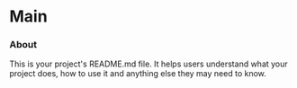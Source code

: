 Main
====

### About

This is your project's README.md file. It helps users understand what your
project does, how to use it and anything else they may need to know.